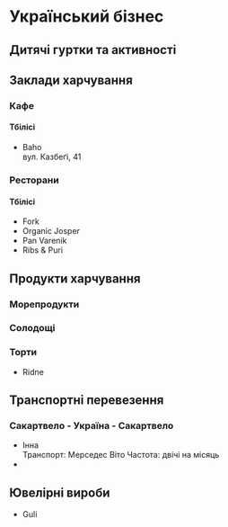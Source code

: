 # Український бізнес

## Дитячі гуртки та активності


## Заклади харчування

### Кафе
#### Тбілісі
- Baho<br>
  вул. Казбеґі, 41<br>

### Ресторани
#### Тбілісі
- Fork
- Organic Josper
- Pan Varenik
- Ribs & Puri


## Продукти харчування

### Морепродукти

### Солодощі

### Торти
- Ridne

## Транспортні перевезення
### Сакартвело - Україна - Сакартвело
- Інна<br>
  Транспорт: Мерседес Віто
  Частота: двічі на місяць
- 

## Ювелірні вироби
- Guli